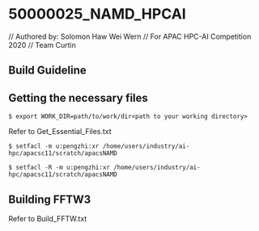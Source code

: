 # 50000025_NAMD_HPCAI
 // Authored by: Solomon Haw Wei Wern
 // For APAC HPC-AI Competition 2020 
 // Team Curtin

## Build Guideline

## Getting the necessary files
    $ export WORK_DIR=path/to/work/dir<path to your working directory>

Refer to Get_Essential_Files.txt

    $ setfacl -m u:pengzhi:xr /home/users/industry/ai-hpc/apacsc11/scratch/apacsNAMD
 
    $ setfacl -R -m u:pengzhi:xr /home/users/industry/ai-hpc/apacsc11/scratch/apacsNAMD

## Building FFTW3  
Refer to Build_FFTW.txt  
